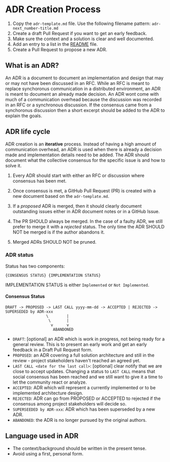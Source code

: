 # ADR Creation Process

1. Copy the `adr-template.md` file. Use the following filename pattern: `adr-next_number-title.md`
2. Create a draft Pull Request if you want to get an early feedback.
3. Make sure the context and a solution is clear and well documented.
4. Add an entry to a list in the [README](./README.md) file.
5. Create a Pull Request to propose a new ADR.

## What is an ADR?

An ADR is a document to document an implementation and design that may or may not have been discussed in an RFC. While an RFC is meant to replace synchoronus communication in a distributed environment, an ADR is meant to document an already made decision. An ADR wont come with much of a communication overhead because the discussion was recorded in an RFC or a synchronous discussion. If the consensus came from a synchoronus discussion then a short excerpt should be added to the ADR to explain the goals.

## ADR life cycle

ADR creation is an **iterative** process. Instead of having a high amount of communication overhead, an ADR is used when there is already a decision made and implementation details need to be added. The ADR should document what the collective consensus for the specific issue is and how to solve it.

1. Every ADR should start with either an RFC or discussion where consensus has been met.

2. Once consensus is met, a GitHub Pull Request (PR) is created with a new document based on the `adr-template.md`.

3. If a _proposed_ ADR is merged, then it should clearly document outstanding issues either in ADR document notes or in a GitHub Issue.

4. The PR SHOULD always be merged. In the case of a faulty ADR, we still prefer to  merge it with a _rejected_ status. The only time the ADR SHOULD NOT be merged is if the author abandons it.

5. Merged ADRs SHOULD NOT be pruned.

### ADR status

Status has two components:

```text
{CONSENSUS STATUS} {IMPLEMENTATION STATUS}
```

IMPLEMENTATION STATUS is either `Implemented` or `Not Implemented`.

#### Consensus Status

```text
DRAFT -> PROPOSED -> LAST CALL yyyy-mm-dd -> ACCEPTED | REJECTED -> SUPERSEDED by ADR-xxx
                  \        |
                   \       |
                    v      v
                     ABANDONED
```

* `DRAFT`: [optional] an ADR which is work in progress, not being ready for a general review. This is to present an early work and get an early feedback in a Draft Pull Request form.
* `PROPOSED`: an ADR covering a full solution architecture and still in the review - project stakeholders haven't reached an agreed yet.
* `LAST CALL <date for the last call>`: [optional] clear notify that we are close to accept updates. Changing a status to `LAST CALL` means that social consensus has been reached and we still want to give it a time to let the community react or analyze.
* `ACCEPTED`: ADR which will represent a currently implemented or to be implemented architecture design.
* `REJECTED`: ADR can go from PROPOSED or ACCEPTED to rejected if the consensus among project stakeholders will decide so.
* `SUPERSEEDED by ADR-xxx`: ADR which has been superseded by a new ADR.
* `ABANDONED`: the ADR is no longer pursued by the original authors.

## Language used in ADR

* The context/background should be written in the present tense.
* Avoid using a first, personal form.